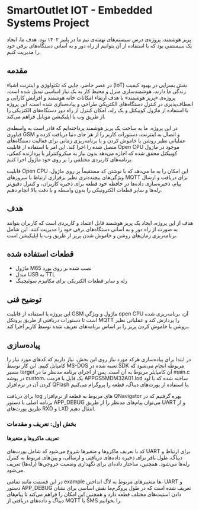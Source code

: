 # SmartOutlet IOT - Embedded Systems Project

پریز هوشمند، پروژه‌ی درس سیستم‌های نهفته‌ی تیم ما در پاییز ۱۴۰۲ بود.
هدف ما، ایجاد یک سیستمی بود که با استفاده از آن بتوانیم از راه دور و به آسانی دستگاه‌های برقی خود را مدیریت کنیم.

## مقدمه

در عصر حاضر، جایی که تکنولوژی و اینترنت اشیاء (IoT) نقش بسزایی در بهبود کیفیت زندگی ما دارند، هوشمندسازی منزل و محیط کار به یک نیاز اساسی تبدیل شده است. پروژه‌ی «پریز هوشمند» با هدف ارتقاء امکانات خانه هوشمند و افزایش کارایی و انعطاف‌پذیری در کنترل دستگاه‌های الکتریکی طراحی و پیاده‌سازی شده است. این پروژه با استفاده از ماژول کوییکتل و یک رله، امکان کنترل از راه دور دستگاه‌های الکتریکی را از طریق وب یا اپلیکیشن موبایل فراهم می‌کند.

در این پروژه، ما به ساخت یک پریز هوشمند پرداخته‌ایم که قادر است به واسطه‌ی فناوری GSM و اتصال به اینترنت، دستورات کاربر را از هر جای دنیا دریافت کرده و عملیاتی نظیر روشن یا خاموش کردن و یا برنامه‌ریزی زمانی برای فعالیت دستگاه‌های متصل شده را اجرا کند. این امر با استفاده از قابلیت Open CPU موجود در ماژول کوییکتل محقق شده که اجازه می‌دهد بدون نیاز به میکروکنترلر یا پردازنده کمکی، برنامه‌های کاربردی مختلفی را بر روی خود ماژول اجرا کنیم.

قابلیت Open CPU این امکان را به ما می‌دهد که با نوشتن کد مستقیماً بر روی ماژول، ویژگی‌های پیچیده‌تری نظیر برقراری ارتباط با سرورهای MQTT برای دریافت و ارسال پیام، ذخیره‌سازی داده‌ها در حافظه خود قطعه برای ذخیره کاربران، و کنترل دقیق‌تر رله‌ها و سایر قطعات الکترونیکی را بدون واسطه و با دقت بالا انجام دهیم.

## هدف

هدف از این پروژه، ایجاد یک پریز هوشمند قابل اعتماد و کاربردی است که کاربران بتوانند به صورت از راه دور و به آسانی دستگاه‌های برقی خود را مدیریت کنند. این شامل برنامه‌ریزی زمان‌های روشن و خاموش شدن پریز از طریق وب یا اپلیکیشن است.

## قطعات استفاده شده

- ماژول M65 نصب شده بر روی بورد
- مبدل USB به TTL
- رله و سایر قطعات الکتریکی برای مکانیزم سوئیچینگ

## توضیح فنی

این پروژه با استفاده از قابلیت GSM ماژول و ویژگی open CPU آن، برنامه‌ریزی شده است تا دستورات دریافتی از طریق پروتکل MQTT را پردازش کند و عملیاتی نظیر روشن یا خاموش کردن پریز را بر اساس برنامه‌های تعریف شده توسط کاربر اجرا کند..

## پیاده‌سازی

در ابتدا برای پیاده‌سازی هرکد مورد نیاز روی این بخش، نیاز داریم که کدهای مورد نیاز را کامپایل کنیم. این کار توسط MS-DOS تعبیه شده در SDK مربوطه انجام می‌شود که مسیر target آن کامپایلر مربوط به آن است. پس از اجرای برنامه مدنظر ما در main.c در پوشه custom، یک فایل با فرمت 
APPGS5MDM32A01.lod ساخته شده که با لود کردن آن در نرم‌افزار QFlash با استفاده از پورت‌های دیباگ، قطعه را پروگرام می‌کنیم.

برای دریافت log های مربوط به قطعه از نرم‌افزار QNavigator بهره گرفتیم که در برنامه اصلی با دستور APP_DEBUG می‌توان پیام‌های مدنظر را از طریق UART و از طریق پورت‌های RXD و LXD انتقال دهیم.

### بخش اول: تعریف و مقدمات

#### تعریف ماکروها و متغیرها

کد با تعریف ماکروها و متغیرها شروع می‌شود که شامل پورت‌های UART برای ارتباط و دیباگ، طول بافر برای ذخیره داده‌های دریافتی و ارسالی، و پین‌های مربوط به کنترل رله‌ها می‌شود. همچنین، ساختار داده‌ای برای نگهداری وضعیت خروجی‌ها (رله‌ها) تعریف می‌شود.

در این قسمت مانند تمامی example ها متغییرهای مربوط به لاگ انداختن، UART و دستور APP_DEBUG تعریف شده است که در طول پروگرم‌ما نقش اساسی برای نشان دادن استیت‌های مختلف قطعه دارد و همچنین این امکان را فراهم می‌کند تا پیام‌های دیباگ و داده‌های دریافتی از MQTT یا SMS را بخوانیم.